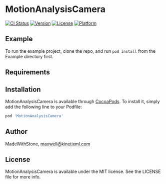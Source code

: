 # MotionAnalysisCamera

[![CI Status](https://img.shields.io/travis/MadeWithStone/MotionAnalysisCamera.svg?style=flat)](https://travis-ci.org/MadeWithStone/MotionAnalysisCamera)
[![Version](https://img.shields.io/cocoapods/v/MotionAnalysisCamera.svg?style=flat)](https://cocoapods.org/pods/MotionAnalysisCamera)
[![License](https://img.shields.io/cocoapods/l/MotionAnalysisCamera.svg?style=flat)](https://cocoapods.org/pods/MotionAnalysisCamera)
[![Platform](https://img.shields.io/cocoapods/p/MotionAnalysisCamera.svg?style=flat)](https://cocoapods.org/pods/MotionAnalysisCamera)

## Example

To run the example project, clone the repo, and run `pod install` from the Example directory first.

## Requirements

## Installation

MotionAnalysisCamera is available through [CocoaPods](https://cocoapods.org). To install
it, simply add the following line to your Podfile:

```ruby
pod 'MotionAnalysisCamera'
```

## Author

MadeWithStone, maxwell@kinetixml.com

## License

MotionAnalysisCamera is available under the MIT license. See the LICENSE file for more info.
